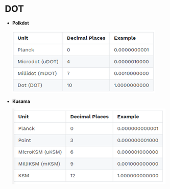 # DOT

- **Polkdot**

  ![image-20210620225203316](https://raw.githubusercontent.com/Whisker17/ImageStoreService/main/image-20210620225203316.png)

- **Kusama**

  ![image-20210620225221992](https://raw.githubusercontent.com/Whisker17/ImageStoreService/main/image-20210620225221992.png)

